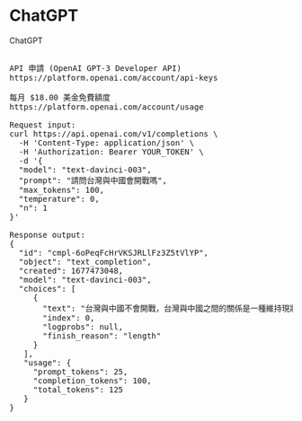 # ChatGPT
ChatGPT
<pre>

API 申請 (OpenAI GPT-3 Developer API)
https://platform.openai.com/account/api-keys

每月 $18.00 美金免費額度
https://platform.openai.com/account/usage

Request input:
curl https://api.openai.com/v1/completions \
  -H 'Content-Type: application/json' \
  -H 'Authorization: Bearer YOUR_TOKEN' \
  -d '{
  "model": "text-davinci-003",
  "prompt": "請問台灣與中國會開戰嗎",
  "max_tokens": 100,
  "temperature": 0,
  "n": 1
}'

Response output:
{
  "id": "cmpl-6oPeqFcHrVKSJRLlFz3Z5tVlYP",
  "object": "text_completion",
  "created": 1677473048,
  "model": "text-davinci-003",
  "choices": [
     {
       "text": "台灣與中國不會開戰，台灣與中國之間的關係是一種維持現狀的關係，台灣與中國之間的關係是一種和平共處的關",
       "index": 0,
       "logprobs": null,
       "finish_reason": "length"
     }
   ],
   "usage": {
	 "prompt_tokens": 25,
	 "completion_tokens": 100,
	 "total_tokens": 125
   }
}

</pre>
